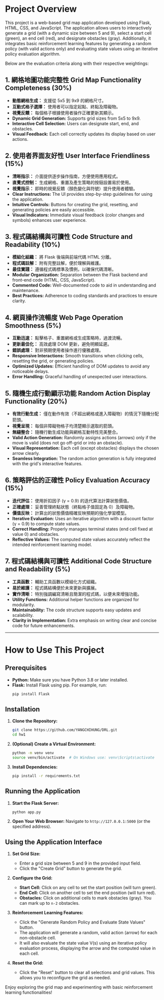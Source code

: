 # Project Overview

This project is a web-based grid map application developed using Flask, HTML, CSS, and JavaScript. The application allows users to interactively generate a grid (with a dynamic size between 5 and 9), select a start cell (green), an end cell (red), and designate obstacles (gray). Additionally, it integrates basic reinforcement learning features by generating a random policy (with valid actions only) and evaluating state values using an iterative policy evaluation algorithm.

Below are the evaluation criteria along with their respective weightings:

## 1. 網格地圖功能完整性 Grid Map Functionality Completeness (30%)
- **動態網格生成：** 支援從 5x5 到 9x9 的網格尺寸。  
- **互動式格子選擇：** 使用者可以指定起點、終點及障礙物。  
- **視覺反饋：** 每個格子根據使用者操作正確更新其顯示。
- **Dynamic Grid Generation:** Supports grid sizes from 5x5 to 9x9.
- **Interactive Cell Selection:** Users can designate start, end, and obstacles.
- **Visual Feedback:** Each cell correctly updates its display based on user actions.

## 2. 使用者界面友好性 User Interface Friendliness (15%)
- **清晰指示：** 介面提供逐步操作指南，方便使用應用程式。  
- **直覺式控制：** 生成網格、重置及產生策略的按鈕設置易於使用。  
- **視覺指示：** 即時的視覺反饋（顏色變化與符號）提升使用者體驗。
- **Clear Instructions:** The UI provides step-by-step guidelines for using the application.
- **Intuitive Controls:** Buttons for creating the grid, resetting, and generating policies are easily accessible.
- **Visual Indicators:** Immediate visual feedback (color changes and symbols) enhances user experience.

## 3. 程式碼結構與可讀性 Code Structure and Readability (10%)
- **模組化組織：** 將 Flask 後端與前端代碼 HTML 分離。  
- **程式碼註解：** 附有完整註解，便於理解與維護。  
- **最佳實踐：** 遵循程式碼標準及慣例，以確保代碼清晰。
- **Modular Organization:** Separation between the Flask backend and front-end code (HTML, CSS, JavaScript).
- **Commented Code:** Well-documented code to aid in understanding and maintenance.
- **Best Practices:** Adherence to coding standards and practices to ensure clarity.

## 4. 網頁操作流暢度 Web Page Operation Smoothness (5%)
- **互動迅速：** 點擊格子、重置網格或生成策略時，過渡流暢。  
- **更新最佳化：** 高效處理 DOM 更新，避免明顯延遲。  
- **錯誤處理：** 對非預期使用者操作進行優雅處理。
- **Responsive Interactions:** Smooth transitions when clicking cells, resetting the grid, or generating policies.
- **Optimized Updates:** Efficient handling of DOM updates to avoid any noticeable delays.
- **Error Handling:** Graceful handling of unexpected user interactions.

## 5. 隨機生成行動顯示功能 Random Action Display Functionality (20%)
- **有效行動生成：** 僅在動作有效（不超出網格或進入障礙物）的情況下隨機分配箭頭。  
- **視覺呈現：** 每個非障礙物格子均清楚顯示選取的箭頭。  
- **無縫整合：** 隨機行動生成功能與網格互動特性完美整合。
- **Valid Action Generation:** Randomly assigns actions (arrows) only if the move is valid (does not go off-grid or into an obstacle).
- **Visual Representation:** Each cell (except obstacles) displays the chosen arrow clearly.
- **Seamless Integration:** The random action generation is fully integrated with the grid's interactive features.

## 6. 策略評估的正確性 Policy Evaluation Accuracy (15%)
- **迭代評估：** 使用折扣因子 (γ = 0.9) 的迭代算法計算狀態價值。  
- **正確處理：** 妥善管理終點狀態（終點格子值固定為 0）及障礙物。  
- **價值反映：** 計算出的狀態價值精確反映預期的強化學習模型。
- **Iterative Evaluation:** Uses an iterative algorithm with a discount factor (γ = 0.9) to compute state values.
- **Correct Handling:** Properly manages terminal states (end cell fixed at value 0) and obstacles.
- **Reflective Values:** The computed state values accurately reflect the intended reinforcement learning model.

## 7. 程式碼結構與可讀性 Additional Code Structure and Readability (5%)
- **工具函數：** 輔助工具函數以模組化方式組織。  
- **易於維護：** 程式碼結構便於未來更新與擴展。  
- **實作清晰：** 特別強調編寫清晰且簡潔的程式碼，以便未來增強功能。
- **Utility Functions:** Additional helper functions are organized for modularity.
- **Maintainability:** The code structure supports easy updates and scalability.
- **Clarity in Implementation:** Extra emphasis on writing clear and concise code for future enhancements.

---

# How to Use This Project

## Prerequisites
- **Python:** Make sure you have Python 3.8 or later installed.
- **Flask:** Install Flask using pip. For example, run:
  ```bash
  pip install Flask
  ```

## Installation
1. **Clone the Repository:**
   ```bash
   git clone https://github.com/YANGCHIHUNG/DRL.git
   cd hw1
   ```
2. **(Optional) Create a Virtual Environment:**
   ```bash
   python -m venv venv
   source venv/bin/activate  # On Windows use: venv\Scripts\activate
   ```
3. **Install Dependencies:**
   ```bash
   pip install -r requirements.txt
   ```

## Running the Application
1. **Start the Flask Server:**
   ```bash
   python app.py
   ```
2. **Open Your Web Browser:**
   Navigate to `http://127.0.0.1:5000` (or the specified address).

## Using the Application Interface
1. **Set Grid Size:**
   - Enter a grid size between 5 and 9 in the provided input field.
   - Click the "Create Grid" button to generate the grid.

2. **Configure the Grid:**
   - **Start Cell:** Click on any cell to set the start position (will turn green).
   - **End Cell:** Click on another cell to set the end position (will turn red).
   - **Obstacles:** Click on additional cells to mark obstacles (gray). You can mark up to `n-2` obstacles.

3. **Reinforcement Learning Features:**
   - Click the "Generate Random Policy and Evaluate State Values" button.
   - The application will generate a random, valid action (arrow) for each non-obstacle cell.
   - It will also evaluate the state value V(s) using an iterative policy evaluation process, displaying the arrow and the computed value in each cell.

4. **Reset the Grid:**
   - Click the "Reset" button to clear all selections and grid values. This allows you to reconfigure the grid as needed.

Enjoy exploring the grid map and experimenting with basic reinforcement learning functionalities!
